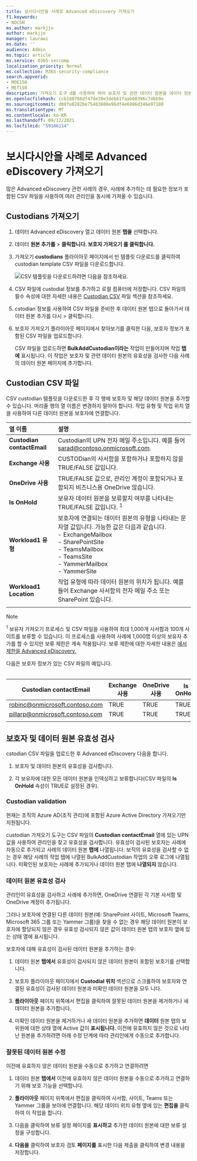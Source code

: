 ```yaml
---
title: 보시다시안을 사례로 Advanced eDiscovery 가져오기
f1.keywords:
- NOCSH
ms.author: markjjo
author: markjjo
manager: laurawi
ms.date: ''
audience: Admin
ms.topic: article
ms.service: O365-seccomp
localization_priority: Normal
ms.collection: M365-security-compliance
search.appverid:
- MOE150
- MET150
description: 가져오기 도구 d를 사용하여 여러 보호자 및 관련 데이터 원본을 데이터 원본의 사례에 빠르게 Advanced eDiscovery.
ms.openlocfilehash: ccb180766df47de39e3deb61faab60396c74bb9e
ms.sourcegitcommit: d08fe0282be75483608e96df4e6986d346e97180
ms.translationtype: MT
ms.contentlocale: ko-KR
ms.lasthandoff: 09/12/2021
ms.locfileid: "59166114"
---
```

# <a name="import-custodians-to-an-advanced-ediscovery-case"></a>보시다시안을 사례로 Advanced eDiscovery 가져오기

많은 Advanced eDiscovery 관련 사례의 경우, 사례에 추가하는 데 필요한 정보가 포함된 CSV 파일을 사용하여 여러 관리인을 동시에 가져올 수 있습니다.

## <a name="import-custodians"></a>Custodians 가져오기

1. 데이터 Advanced eDiscovery 열고 데이터 원본 **탭을** 선택합니다.

2. 데이터 **원본 추가를**  >  **클릭합니다. 보호자 가져오기 를 클릭합니다.**

3. 가져오기 **custodians** 플라이아웃  페이지에서 빈 템플릿 다운로드를 클릭하여 custodian template CSV 파일을 다운로드합니다.

   ![CSV 템플릿을 다운로드하려면 다음을 참조하세요.](../media/ImportCustodians1.png)

4. CSV 파일에 custodial 정보를 추가하고 로컬 컴퓨터에 저장합니다. CSV 파일의 필수 속성에 대한 자세한 내용은 [Custodian CSV](#custodian-csv-file) 파일 섹션을 참조하세요.

5. cstodian 정보를 사용하여 CSV 파일을 준비한 후 데이터  원본 탭으로 돌아가서 데이터 원본 추가를 다시  >   클릭합니다.

6. 보호자  가져오기 플라이아웃 페이지에서 찾아보기를 클릭한 다음, 보호자 정보가 포함된 CSV 파일을 업로드합니다. 

   CSV 파일을 업로드하면 **BulkAddCustodian이라는** 작업이 만들어지며 작업 **탭에** 표시됩니다. 이 작업은 보호자 및 관련 데이터 원본의 유효성을 검사한 다음 사례의 데이터 원본 페이지에 추가합니다. 

## <a name="custodian-csv-file"></a>Custodian CSV 파일

CSV custodian 템플릿을 다운로드한 후 각 행에 보호자 및 해당 데이터 원본을 추가할 수 있습니다. 머리줄 행의 열 이름은 변경하지 말아야 합니다. 작업 유형 및 작업 위치 열을 사용하여 다른 데이터 원본을 보호자에 연결합니다.

| 열 이름|설명|
|:------- |:------------------------------------------------------------|
|**Custodian contactEmail**     |Custodian의 UPN 전자 메일 주소입니다. 예를 들어 sarad@contoso.onmicrosoft.com.           |
|**Exchange 사용** | CUSTODian의 사서함을 포함하거나 포함하지 않을 TRUE/FALSE 값입니다.      |
|**OneDrive 사용** | TRUE/FALSE 값으로, 관리인 계정이 포함되거나 포함되지 비즈니스용 OneDrive 않습니다. |
|**Is OnHold**        | 보유자 데이터 원본을 보류할지 여부를 나타내는 TRUE/FALSE 값입니다. <sup>1</sup>     |
|**Workload1 유형**         |보호자에 연결되는 데이터 원본의 유형을 나타내는 문자열 값입니다. 가능한 값은 다음과 같습니다. <br/>- ExchangeMailbox<br/> - SharePointSite<br/>- TeamsMailbox<br/>- TeamsSite<br/> - YammerMailbox<br/>- YammerSite |
|**Workload1 Location**     | 작업 유형에 따라 데이터 원본의 위치가 됩니다. 예를 들어 Exchange 사서함의 전자 메일 주소 또는 SharePoint 있습니다. |
|||

> [!NOTE]
> <sup>1</sup> 보유자 가져오기 프로세스 및 CSV 파일을 사용하여 최대 1,000개 사서함과 100개 사이트를 보류할 수 있습니다. 이 프로세스를 사용하여 사례에 1,000명 이상의 보유자 추가를 할 수 있지만 보류 제한은 계속 적용됩니다. 보류 제한에 대한 자세한 내용은 [에서 제한을 Advanced eDiscovery.](limits-ediscovery20.md#hold-limits)

다음은 보호자 정보가 있는 CSV 파일의 예입니다.<br/><br/>

|Custodian contactEmail      | Exchange 사용 | OneDrive 사용 | Is OnHold | Workload1 유형 | Workload1 Location             |
| ----------------- | ---------------- | ---------------- | --------- | -------------- | ------------------------------ |
|robinc@onmicrosoft.contoso.com | TRUE             | TRUE             | TRUE      | SharePointSite | https://contoso.sharepoint.com |
|pillarp@onmicrosoft.contoso.com | TRUE             | TRUE             | TRUE      | |  |
||||||

## <a name="custodian-and-data-source-validation"></a>보호자 및 데이터 원본 유효성 검사

cstodian CSV 파일을 업로드한 후 Advanced eDiscovery 다음을 합니다.

1. 보호자 및 데이터 원본의 유효성을 검사합니다.

2. 각 보유자에 대한 모든 데이터 원본을 인덱싱하고 보류합니다(CSV 파일의 **Is OnHold** 속성이 TRUE로 설정된 경우).

### <a name="custodian-validation"></a>Custodian validation

현재는 조직의 Azure AD(조직 관리)에 포함된 Azure Active Directory 가져오기만 지원됩니다.

custodian 가져오기 도구는 CSV 파일의 **Custodian contactEmail** 열에 있는 UPN 값을 사용하여 관리인을 찾고 유효성을 검사합니다. 유효성이 검사된 보호자는 사례에 자동으로 추가되고 사례의 데이터 원본 **탭에** 나열됩니다. 보직의 유효성을 검사할 수 없는 경우 해당 사례의 작업 탭에 나열된 BulkAddCustodian  작업의 오류 로그에 나열됩니다. 미확인된 보호자는 사례에 추가되거나 데이터 원본 탭에 **나열되지** 않습니다.

### <a name="data-source-validation"></a>데이터 원본 유효성 검사

관리인이 유효성을 검사하고 사례에 추가하면, OneDrive 연결된 각 기본 사서함 및 OneDrive 계정이 추가됩니다.

그러나 보호자에 연결된 다른 데이터 원본(예: SharePoint 사이트, Microsoft Teams, Microsoft 365 그룹 또는 Yammer 그룹)을 찾을 수 없는 경우 해당 데이터 원본이 보호자에 할당되지 않은 경우 유효성 검사되지 않은 값이 데이터  원본 탭의 보호자 옆에 있는  상태 열에 표시됩니다. 

보호자에 대해 유효성이 검사된 데이터 원본을 추가하는 경우:

1. 데이터 원본 **탭에서** 유효성이 검사되지 않은 데이터 원본이 포함된 보호기를 선택합니다.

2. 보호자 플라이아웃 페이지에서 **Custodial 위치** 섹션으로 스크롤하여 보호자와 연결된 유효성이 검사된 데이터 원본과 미확인 데이터 원본을 모두 니다.

3. **플라이아웃** 페이지 위쪽에서 편집을 클릭하여 잘못된 데이터 원본을 제거하거나 새 데이터 원본을 추가합니다.

4. 미확인 데이터 원본을 제거하거나 새 데이터 원본을 추가하면  **데이터** 원본 탭의 보위원에 대한 상태 열에 Active 값이 **표시됩니다.** 이전에 유효하지 않은 것으로 나타난 원본을 추가하려면 아래 수정 단계에 따라 관리인에게 수동으로 추가합니다.

### <a name="remediating-invalid-data-sources"></a>잘못된 데이터 원본 수정

이전에 유효하지 않은 데이터 원본을 수동으로 추가하고 연결하려면

1. 데이터 원본 **탭에서** 이전에 유효하지 않은 데이터 원본을 수동으로 추가하고 연결하기 위해 보호 기능을 선택합니다.

2. **플라이아웃** 페이지 위쪽에서 편집을 클릭하여 사서함, 사이트, Teams 또는 Yammer 그룹을 보아에 연결합니다. 해당 데이터 위치 유형 옆에 있는 **편집을** 클릭하여 이 작업을 합니다.

3. 다음을 클릭하여 보류 설정 페이지를 **표시하고** 추가한 데이터 원본에 대한 보류 설정을 구성합니다. 

4. **다음을** 클릭하여 보호자 검토 **페이지를** 표시한 다음  제출을 클릭하여 변경 내용을 저장합니다.
